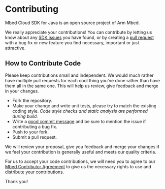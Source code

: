 # Contributing

Mbed Cloud SDK for Java is an open source project of Arm Mbed.

We really appreciate your contributions! You can contribute by letting us know
about any [SDK issues](https://github.com/ARMmbed/mbed-cloud-sdk-java/issues)
you have found, or by creating a [pull request](https://github.com/ARMmbed/mbed-cloud-sdk-java/pulls)
with a bug fix or new feature you find necessary, important or just attractive.

## How to Contribute Code

Please keep contributions small and independent. We would much rather have
multiple pull requests for each cool thing you've done rather than have them all
in the same one. This will help us review, give feedback and merge in your
changes.

- Fork the repository.
- Make your change and write unit tests, please try to match the existing coding
  style. _Code style checks and static analysis are performed during build._
- Write a [good commit message](http://tbaggery.com/2008/04/19/a-note-about-git-commit-messages.html)
  and be sure to mention the issue if contributing a bug fix.
- Push to your fork.
- Submit a pull request.

We will review your proposal, give you feedback and merge your changes if we
feel your contribution is generally useful and meets our quality criteria.

For us to accept your code contributions, we will need you to agree to our [Mbed
Contributor Agreement](http://developer.mbed.org/contributor_agreement/) to give
us the necessary rights to use and distribute your contributions.

Thank you!